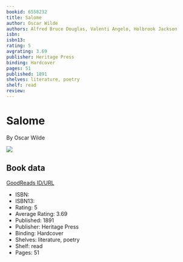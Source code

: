 ```yaml
---
bookid: 6558232
title: Salome
author: Oscar Wilde
authors: Alfred Bruce Douglas, Valenti Angelo, Holbrook Jackson
isbn: 
isbn13: 
rating: 5
avgrating: 3.69
publisher: Heritage Press
binding: Hardcover
pages: 51
published: 1891
shelves: literature, poetry
shelf: read
review: 
---
```


# Salome

By Oscar Wilde

![](https://i.gr-assets.com/images/S/compressed.photo.goodreads.com/books/1245455046l/6558232.jpg)

## Book data

[GoodReads ID/URL](https://www.goodreads.com/book/show/6558232)

- ISBN: 
- ISBN13: 
- Rating: 5
- Average Rating: 3.69
- Published: 1891
- Publisher: Heritage Press
- Binding: Hardcover
- Shelves: literature, poetry
- Shelf: read
- Pages: 51

